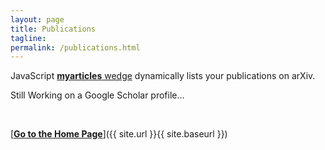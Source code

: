 ```yaml
---
layout: page
title: Publications
tagline:
permalink: /publications.html
---
```


JavaScript [**myarticles** wedge](https://info.arxiv.org/help/myarticles.html) dynamically lists your publications on arXiv.

Still Working on a Google Scholar profile...

<script type="text/javascript">
<!--
var arxiv_authorid = "0000-0002-0053-1069";
var arxiv_format = "arxiv"
var arxiv_max_entries=0;       //show all articles
var arxiv_includeSummary=0;    //show abstracts (default is 0)
var arxiv_includeComments=0;   //do not show comments (default is 1)
var arxiv_includeDOI=1;
var arxiv_includeJournalRef=1;
//--></script>
<style type="text/css">
div.arxivfeed {
    margin-bottom: 5px;
    width: 700px;
}
</style>
<script type="text/javascript" src="https://arxiv.org/js/myarticles.js">
</script>

<div id="arxivfeed"></div>

&ensp;

[<b><u>Go to the Home Page</u></b>]({{ site.url }}{{ site.baseurl }})

&ensp;

